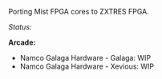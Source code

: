 Porting Mist FPGA cores to ZXTRES FPGA.

*Status:*

**Arcade:**
* Namco Galaga Hardware - Galaga: WIP
* Namco Galaga Hardware - Xevious: WIP


